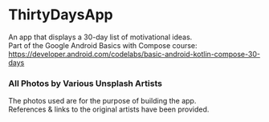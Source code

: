 # ThirtyDaysApp
An app that displays a 30-day list of motivational ideas.\
Part of the Google Android Basics with Compose course:\
https://developer.android.com/codelabs/basic-android-kotlin-compose-30-days

### All Photos by Various Unsplash Artists
The photos used are for the purpose of building the app.\
References & links to the original artists have been provided.